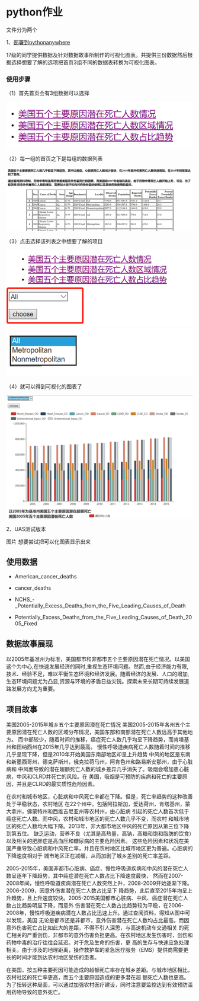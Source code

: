 # python作业

文件分为两个

1、[部署到pythonanywhere](http://hhh555.pythonanywhere.com/)

17级的同学提供数据及针对数据故事所制作的可视化图表。共提供三份数据然后根据选择想要了解的选项把首页3组不同的数据表转换为可视化图表。


### 使用步骤

（1）首先首页会有3组数据可以选择

<img src="images/三组数据.PNG"/>


（2）每一组的首页之下是每组的数据列表

<img src="images/图一数据表.PNG"/>


（3）点击选择该列表之中想要了解的项目

<img src="images/选择.png"/>


<img src="images/选择选项.PNG"/>


（4）就可以得到可视化的图表了

<img src="images/显示图表.PNG"/>

2、UAS测试版本

图片
想要尝试把可以化图表显示出来

## 使用数据

- American_cancer_deaths

- cancer_deaths

- NCHS_-_Potentially_Excess_Deaths_from_the_Five_Leading_Causes_of_Death

- Potentially_Excess_Deaths_from_the_Five_Leading_Causes_of_Death_2005_Fixed

## 数据故事展现

以2005年基准州为标准，美国都市和非都市五个主要原因潜在死亡情况。以美国这个为中心,在快速发展经济的同时,重视生态环境问题。然而,由于经济能力有限,技术、经验不足，难以平衡生态环境和经济发展。随着经济的发展、人口的增加,生态环境问题尤为凸显,资源与环境的矛盾日益尖锐。探索未来长期可持续发展道路发展方向尤为重要。

## 项目故事

美国2005-2015年城乡五个主要原因潜在死亡情况
美国2005-2015年各州五个主要原因潜在死亡人数的区域分布情况，美国东部和南部潜在死亡人数远高于其他地方。
而中部较少，随着时间的推移，癌症死亡人数几乎均呈下降趋势，而肯塔基州和田纳西州在2015年几乎达到最高。
慢性呼吸道疾病死亡人数随着时间的推移几乎呈现下降，但是2010年开始美国东南部地区却呈上升趋势
中风的地区是东南和新墨西哥州，德克萨斯州，俄克拉荷马州，阿肯色州和路易斯安那州，由于心脏病和
中风而导致的潜在超额死亡人数的城乡差异几乎消失了。吸烟会增加患心脏病，中风和CLRD并死亡的风险。在
美国，吸烟是可预防的疾病和死亡的主要原因，并且是CLRD的最实质性危险因素。

在农村和城市地区，心脏病和中风死亡率都在下降。但是，死亡率趋势的这种改善处于平稳状态，农村地区
在22个州中，包括阿拉斯加，爱达荷州，肯塔基州，蒙大拿州，佛蒙特州和西维吉尼亚州等农村州，由心脏病
引起的死亡人数首次低于癌症死亡人数。而中风，农村和城市地区的死亡人数几乎不变，而农村
和城市地区的死亡人数均大幅下降。2013年，非大都市地区中风的死亡原因从第三位下降到第五位。
缺乏运动，营养不良（尤其是高热量，高钠，高糖和饱和脂肪的饮食）以及相关的肥胖症是高血压和糖尿病的主要危险因素。
这些危险因素和状况在美国严重导致心脏病和中风死亡率，并且在农村地区比城市地区更为普遍。心脏病的下降速度相对于
城市地区正在减缓，从而加剧了城乡差别的死亡率差距。



2005-2015年，美国非都市心脏病、癌症、慢性呼吸道疾病和中风的潜在死亡人数呈逐年下降趋势，其中癌症潜在死亡人数占比下降速度最快，
然而在2007-2008年间，慢性呼吸道疾病潜在死亡人数突然上升，2008-2009开始逐渐下降。2006-2009，因意外伤害潜在死亡人数占比呈下
降趋势，此后直至2015年均呈上升趋势，且上升速度较快。2005-2015美国都市心脏病、中风、癌症潜在死亡人数占比趋势明显下降，而意外
伤害潜在死亡人数占比趋势较为平稳，在2006-2008年，慢性呼吸道疾病潜在人数占比迅速上升。通过查阅资料，得知从图中可以发现，美国
无论是都市还是非都市，意外伤害潜在死亡人数均占比最高。而因意外伤害死亡占比如此大的差距，不得不引人深思，与高速机动车交通相关
的死亡相关的严重创伤，非都市的意外伤害负担更高。在农村地区发生伤害时，创伤和药物中毒的治疗往往会延迟。对于危及生命的伤害，更
高的生存与快速应急处理相关。由于涉及的地理距离，操作救护车的紧急医疗服务（EMS）提供商需要更长的时间才能到达农村地区受伤的患者。

在美国，按五种主要死因可能造成的超额死亡率存在城乡差距。与城市地区相比，农村社区的死亡率更高，而五个主要原因造成的更多潜在超
额死亡人数也更高。为了扭转这种局面，可以通过加强农村医疗建设，同时注意要监控达到有效预防滥用药物导致的意外死亡。


